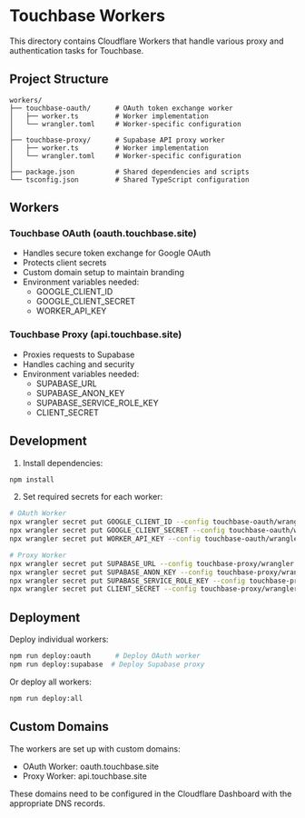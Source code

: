# Touchbase Workers

This directory contains Cloudflare Workers that handle various proxy and authentication tasks for Touchbase.

## Project Structure

```
workers/
├── touchbase-oauth/      # OAuth token exchange worker
│   ├── worker.ts         # Worker implementation
│   └── wrangler.toml     # Worker-specific configuration
│
├── touchbase-proxy/      # Supabase API proxy worker
│   ├── worker.ts         # Worker implementation
│   └── wrangler.toml     # Worker-specific configuration
│
├── package.json          # Shared dependencies and scripts
└── tsconfig.json         # Shared TypeScript configuration
```

## Workers

### Touchbase OAuth (oauth.touchbase.site)
- Handles secure token exchange for Google OAuth
- Protects client secrets
- Custom domain setup to maintain branding
- Environment variables needed:
  - GOOGLE_CLIENT_ID
  - GOOGLE_CLIENT_SECRET
  - WORKER_API_KEY

### Touchbase Proxy (api.touchbase.site)
- Proxies requests to Supabase
- Handles caching and security
- Environment variables needed:
  - SUPABASE_URL
  - SUPABASE_ANON_KEY
  - SUPABASE_SERVICE_ROLE_KEY
  - CLIENT_SECRET

## Development

1. Install dependencies:
```bash
npm install
```

2. Set required secrets for each worker:
```bash
# OAuth Worker
npx wrangler secret put GOOGLE_CLIENT_ID --config touchbase-oauth/wrangler.toml
npx wrangler secret put GOOGLE_CLIENT_SECRET --config touchbase-oauth/wrangler.toml
npx wrangler secret put WORKER_API_KEY --config touchbase-oauth/wrangler.toml

# Proxy Worker
npx wrangler secret put SUPABASE_URL --config touchbase-proxy/wrangler.toml
npx wrangler secret put SUPABASE_ANON_KEY --config touchbase-proxy/wrangler.toml
npx wrangler secret put SUPABASE_SERVICE_ROLE_KEY --config touchbase-proxy/wrangler.toml
npx wrangler secret put CLIENT_SECRET --config touchbase-proxy/wrangler.toml
```

## Deployment

Deploy individual workers:
```bash
npm run deploy:oauth      # Deploy OAuth worker
npm run deploy:supabase  # Deploy Supabase proxy
```

Or deploy all workers:
```bash
npm run deploy:all
```

## Custom Domains

The workers are set up with custom domains:
- OAuth Worker: oauth.touchbase.site
- Proxy Worker: api.touchbase.site

These domains need to be configured in the Cloudflare Dashboard with the appropriate DNS records.
